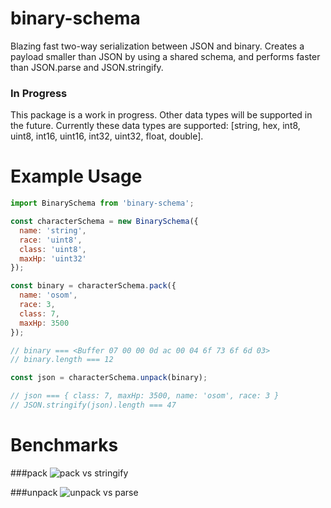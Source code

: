# binary-schema
Blazing fast two-way serialization between JSON and binary. Creates a payload
smaller than JSON by using a shared schema, and performs faster than JSON.parse
and JSON.stringify.

### In Progress
This package is a work in progress. Other data types will be supported in the
future. Currently these data types are supported: [string, hex, int8, uint8,
int16, uint16, int32, uint32, float, double].

# Example Usage
```js
import BinarySchema from 'binary-schema';

const characterSchema = new BinarySchema({
  name: 'string',
  race: 'uint8',
  class: 'uint8',
  maxHp: 'uint32'
});

const binary = characterSchema.pack({
  name: 'osom',
  race: 3,
  class: 7,
  maxHp: 3500
});

// binary === <Buffer 07 00 00 0d ac 00 04 6f 73 6f 6d 03>
// binary.length === 12

const json = characterSchema.unpack(binary);

// json === { class: 7, maxHp: 3500, name: 'osom', race: 3 }
// JSON.stringify(json).length === 47
```

# Benchmarks

###pack
![pack vs stringify](https://chart.googleapis.com/chart?cht=bvg&chtt=Operations+per+second+in+thousands&chts=%2C%2C&chd=t%3A2659.574468085106%2C2604.1666666666665%2C2590.6735751295337%2C2631.5789473684213%2C2450.9803921568628%2C2512.5628140703516%2C2604.1666666666665%2C1908.3969465648854%2C2645.5026455026455%2C2631.5789473684213%7C3164.5569620253164%2C3472.222222222222%2C3472.222222222222%2C3267.97385620915%2C3289.4736842105262%2C3448.2758620689656%2C2890.173410404624%2C2890.173410404624%2C1453.4883720930231%2C1366.120218579235&chco=FF0000%2C0000FF&chdl=JSON.stringify%7CBinarySchema.pack&chds=a&chxt=y%2Cx&chxl=1%3A%7Cint8%7Cuint8%7Cint16%7Cuint16%7Cint32%7Cuint32%7Cfloat%7Cdouble%7Cstring%7Chex&chbh=a%2C4%2C23&chdlp=b%7Cl&chs=600x400)

###unpack
![unpack vs parse](https://chart.googleapis.com/chart?cht=bvg&chtt=Operations+per+second+in+thousands&chts=%2C%2C&chd=t%3A2688.1720430107525%2C2659.574468085106%2C2325.5813953488373%2C2747.252747252747%2C2538.0710659898477%2C2688.1720430107525%2C2688.1720430107525%2C2032.520325203252%2C2577.319587628866%2C2551.0204081632655%7C33333.333333333336%2C38461.53846153846%2C41666.666666666664%2C38461.53846153846%2C33333.333333333336%2C35714.28571428572%2C14285.714285714286%2C11627.906976744185%2C7142.857142857143%2C3731.3432835820895&chco=FF0000%2C0000FF&chdl=JSON.parse%7CBinarySchema.unpack&chds=a&chxt=y%2Cx&chxl=1%3A%7Cint8%7Cuint8%7Cint16%7Cuint16%7Cint32%7Cuint32%7Cfloat%7Cdouble%7Cstring%7Chex&chbh=a%2C4%2C23&chdlp=b%7Cl&chs=600x400)
